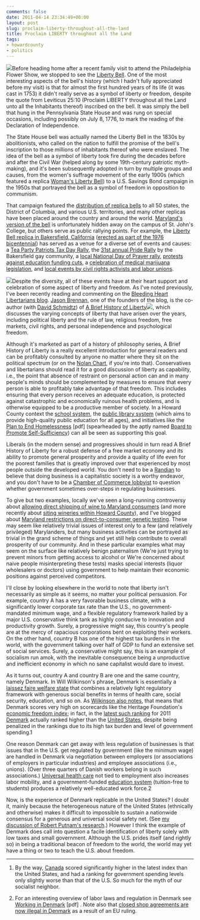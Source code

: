```yaml
---
comments: false
date: 2011-04-14 23:34:49+00:00
layout: post
slug: proclaim-liberty-throughout-all-the-land
title: Proclaim LIBERTY throughout all the Land
tags:
- howardcounty
- politics
---
```


[![](http://hecker.files.wordpress.com/2011/04/liberty-bell.jpg?w=150)](http://hecker.files.wordpress.com/2011/04/liberty-bell.jpg)Before heading home after a recent family visit to attend the Philadelphia Flower Show, we stopped to see the [Liberty Bell](http://www.nps.gov/inde/liberty-bell-center.htm). One of the most interesting aspects of the bell's history (which I hadn't fully appreciated before my visit) is that for almost the first hundred years of its life (it was cast in 1753) it didn't really serve as  a symbol of liberty or freedom, despite the quote from Leviticus 25:10 (Proclaim LIBERTY throughout all the Land unto all the Inhabitants thereof) inscribed on the bell. It was simply the bell that hung in the Pennsylvania State House and was rung on special occasions, including possibly on July 8, 1776, to mark the reading of the Declaration of Independence.

The State House bell was actually named the Liberty Bell in the 1830s by abolitionists, who called on the nation to fulfill the promise of the bell's inscription to those millions of inhabitants thereof who were enslaved. The idea of the bell as a symbol of liberty took fire during the decades before and after the Civil War (helped along by some 19th-century patriotic myth-making), and it's been subsequently adopted in turn by multiple groups and causes, from the women's suffrage movement of the early 1900s (which featured a replica [Woman's Liberty Bell](http://www.libertybellmuseum.com/exhibits/Womansbell.htm)) to a U.S. Savings Bond campaign in the 1950s that portrayed the bell as a symbol of freedom in opposition to communism.

That campaign featured the [distribution of replica bells](http://www.libertybellmuseum.com/exhibits/statebells/index.htm) to all 50 states, the District of Columbia, and various U.S. territories, and many other replicas have been placed around the country and around the world. [Maryland's version of the bell](http://www.annapolissound.com/society/this-place-time-historic-bells-st-johns-college-united-states-naval-academy/) is unfortunately hidden away on the campus of St. John's College, but others serve as public rallying points. For example, the [Liberty Bell replica in Bakersfield, California](http://www.pbase.com/dougkess/image/36058893) ([erected as part of the 1976 bicentennial](http://www.co.kern.ca.us/clerk/boards/heritage/)) has served as a venue for a diverse set of events and causes: a [Tea Party Patriots Tax Day Rally](http://www.bakersfield.com/news/local/x735122708/Tea-Party-rally-nets-enthusiastic-crowd), the [31st annual Pride Rally](http://queerbakersfield.com/2010/10/16/31st-annual-pride-rally-steppin-out-at-the-liberty-bell/) by the Bakersfield gay community, a [local National Day of Prayer rally](http://www.bakersfield.com/news/local/x1608647873/PHOTOS-This-is-how-Bakersfield-celebrates-the-national-Day-of-Prayer), [protests against education funding cuts](http://media.www.therip.com/media/storage/paper443/news/2011/03/30/News/Teachers.Rally.At.Bakersfield.City.Courthouse-3988940.shtml), a [celebration of medical marijuana legislation](http://www.bakersfield.com/news/local/x1365315515/March-marks-medical-marijuana-milestone), and [local events by civil rights activists and labor unions](http://local.we-r-1.org/weareone/events/show/213).

[![](http://hecker.files.wordpress.com/2011/04/a-brief-history-of-liberty.jpg)](http://www.amazon.com/gp/product/1405170794/ref=as_li_qf_sp_asin_tl?ie=UTF8&tag=frankhecker-20&linkCode=as2&camp=1789&creative=9325&creativeASIN=1405170794)Despite the diversity, all of these events have at their heart support and celebration of some aspect of liberty and freedom. As I've noted previously, I've been recently reading and commenting on the [Bleeding Heart Libertarians blog](http://www.bleedingheartlibertarians.com/). [Jason Brennan](http://www.jasonfbrennan.com/), one of the founders of the blog, is the co-author (with [David Schmidtz](http://www.davidschmidtz.com/)) of [A Brief History of Liberty](http://www.amazon.com/gp/product/1405170794/ref=as_li_qf_sp_asin_tl?ie=UTF8&tag=frankhecker-20&linkCode=as2&camp=1789&creative=9325&creativeASIN=1405170794)![](http://www.assoc-amazon.com/e/ir?t=frankhecker-20&l=as2&o=1&a=1405170794), which discusses the varying concepts of liberty that have arisen over the years, including political liberty and the rule of law, religious freedom, free markets, civil rights, and personal independence and psychological freedom.

Although it's marketed as part of a history of philosophy series, A Brief History of Liberty is a really excellent introduction for general readers and can be profitably consulted by anyone no matter where they sit on the political spectrum (or on the [Nolan Chart](http://en.wikipedia.org/wiki/Nolan_Chart), if you're into that). Conservatives and libertarians should read it for a good discussion of liberty as capability, i.e., the point that absence of restraint on personal action can and in many people's minds should be complemented by measures to ensure that every person is able to profitably take advantage of that freedom. This includes ensuring that every person receives an adequate education, is protected against catastrophic and economically ruinous health problems, and is otherwise equipped to be a productive member of society. In a Howard County context the [school system](http://www.hcpss.org/), the [public library system](http://www.hclibrary.org/) (which aims to provide high-quality public education for all ages), and initiatives like the [Plan to End Homelessness](http://www.co.ho.md.us/CitizenServices/CSDocs/pehbpss11.pdf) [pdf] (spearheaded by the aptly named [Board to Promote Self-Sufficiency](http://www.co.ho.md.us/CitizenServices/Partnerships/CommAdvBrds_TheBoardtoPromoteSelfSufficiency.htm)) can all be seen as supporting this goal.

Liberals (in the modern sense) and progressives should in turn read A Brief History of Liberty for a robust defense of a free market economy and its ability to promote general prosperity and provide a quality of life even for the poorest families that is greatly improved over that experienced by most people outside the developed world. You don't need to be a [Randian](http://www.aynrand.org/site/PageServer?pagename=objectivism_intro) to believe that doing business is a capitalistic society is a worthy endeavor, and you don't have to be a [Chamber of Commerce lobbyist](http://www.howardchamber.com/governmentaffairs.aspx) to question whether government sometimes over-steps in regulating businesses. 

To give but two examples, locally we've seen a long-running controversy about [allowing direct shipping of wine to Maryland consumers](http://www.washingtonpost.com/blogs/maryland-politics/post/md-wine-bill-shipped-to-omalley/2011/04/09/AFBtfC9C_blog.html) (and more recently about [siting wineries within Howard County](http://articles.baltimoresun.com/2011-04-07/news/bs-ho-council-wineries-vote-20110404_1_winery-legislation-preservation-parcels-agricultural-land)), and I've blogged about [Maryland restrictions on direct-to-consumer genetic testing](/2011/03/12/maryland-says-no-dtc-genetic-testing-for-you/). These may seem like relatively trivial issues of interest only to a few (and relatively privileged) Marylanders, but many business activities can be portrayed as trivial in the grand scheme of things and yet still help contribute to overall prosperity of our community. And in these particular examples what may seem on the surface like relatively benign paternalism (We're just trying to prevent minors from getting access to alcohol or We're concerned about naive people misinterpreting these tests) masks special interests (liquor wholesalers or doctors) using government to help maintain their economic positions against perceived competitors.

I'll close by looking elsewhere in the world to note that liberty isn't necessarily as simple as it seems, no matter your political persuasion. For example, country A has a very favorable business climate, with a significantly lower corporate tax rate than the U.S., no government-mandated minimum wage, and a flexible regulatory framework hailed by a major U.S. conservative think tank as highly conducive to innovation and productivity growth. Surely, a progressive might say, this country's people are at the mercy of rapacious corporations bent on exploiting their workers. On the other hand, country B has one of the highest tax burdens in the world, with the government talking over half of  GDP to fund an extensive set of social services. Surely, a conservative might say, this is an example of socialism run amok, with the inevitable consequence being a unproductive and inefficient economy in which no sane capitalist would dare to invest.

As it turns out, country A and country B are one and the same country, namely Denmark. In Will Wilkinson's phrase, Denmark is essentially a [laissez faire welfare state](http://www.willwilkinson.net/flybottle/2008/02/22/the-laissez-faire-welfare-state/) that combines a relatively light regulatory framework with generous social benefits in terms of health care, social security, education, and so on. As [Wilkinson also notes](http://www.willwilkinson.net/flybottle/2009/02/23/the-possibility-of-big-and-free/), that means that Denmark scores very high on scorecards like the Heritage Foundation's [economic freedom index](http://www.heritage.org/Index/); in fact, in the [latest such ranking](http://www.heritage.org/index/topten) for 2011 [Denmark](http://www.heritage.org/index/country/Denmark) actually ranked higher than the [United States](http://www.heritage.org/index/country/UnitedStates), despite being penalized in the rankings due to its high tax burden and level of government spending.1

One reason Denmark can get away with less regulation of businesses is that issues that in the U.S. get regulated by government (like the minimum wage) are handled in Denmark via negotiation between employers (or associations of employers in particular industries) and employee associations (i.e., unions). (Over three quarters of Danish workers belong in such associations.) [Universal health care](http://www.europe-cities.com/en/633/denmark/health/) not tied to employment also increases labor mobility, and a government-funded [education system](http://en.wikipedia.org/wiki/Education_in_Denmark) (tuition-free to students) produces a relatively well-educated work force.2

Now, is the experience of Denmark replicable in the United States? I doubt it, mainly because the heterogeneous nature of the United States (ethnically and otherwise) makes it difficult to impossible to sustain a nationwide consensus for a generous and universal social safety net. (See [my discussion of Robert Putnam's research](/2010/07/10/howard-county-and-ethnic-diversity-in-the-21st-century-part-2/).) However I think the example of Denmark does call into question a facile identification of liberty solely with low taxes and small government. Although the U.S. prides itself (and rightly so) in being a traditional beacon of freedom to the world, the world may yet have a thing or two to teach the U.S. about freedom.



* * *


1. By the way, [Canada](http://www.heritage.org/index/country/Canada) scored significantly higher in the latest index than the United States, and had a ranking for government spending levels only slightly worse than that of the U.S. So much for the myth of our socialist neighbor.

2. For an interesting overview of labor laws and regulation in Denmark see [Working in Denmark](https://www.workindenmark.dk/Find+information/Til+arbejdstagere/Naar+du+arbejder+i+Danmark/%7E/media/AMS/Dokumenter/zAndet/workingindk_english.ashx) [pdf] . Note also that [closed shop agreements are now illegal in Denmark](http://www.eurofound.europa.eu/eiro/2006/01/feature/dk0601104f.htm) as a result of an EU ruling.
